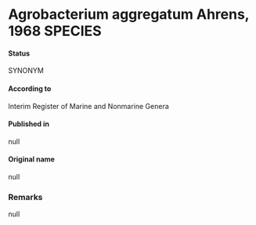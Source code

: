 # Agrobacterium aggregatum Ahrens, 1968 SPECIES

#### Status
SYNONYM

#### According to
Interim Register of Marine and Nonmarine Genera

#### Published in
null

#### Original name
null

### Remarks
null